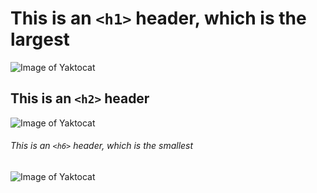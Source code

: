 # 
## 
### 
# This is an `<h1>` header, which is the largest

![Image of Yaktocat](https://octodex.github.com/images/yaktocat.png)

## This is an `<h2>` header

![Image of Yaktocat](https://octodex.github.com/images/yaktocat.png)

###### This is an `<h6>` header, which is the smallest

![Image of Yaktocat](https://octodex.github.com/images/yaktocat.png)


